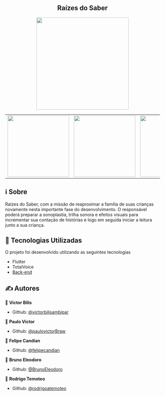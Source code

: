 <h2 align="center">Raízes do Saber</h2>

<p align="center">
  <img src="https://readme-maker.herokuapp.com/uploads/0efa90d8ad905b46-logo.png" width="300" heigth="300">
</p>

<table>
  <tr>
    <td><img src="https://readme-maker.herokuapp.com/uploads/4b97859309d398e4-WhatsApp-Image-2020-07-05-at-22.23.30.jpeg" width="200"></td>
    <td><img src="https://readme-maker.herokuapp.com/uploads/61f8082cb868aced-WhatsApp-Image-2020-07-05-at-22.23.30-(1).jpeg" width="200"></td>
    <td><img src="https://readme-maker.herokuapp.com/uploads/81cb461a96e57e0a-WhatsApp-Image-2020-07-05-at-22.23.30-(2).jpeg" width="200"></td>
    <td><img src="https://readme-maker.herokuapp.com/uploads/035c44686d347f56-WhatsApp-Image-2020-07-05-at-22.23.30-(3).jpeg" width="200"></td>
  </tr>
</table>

## :information_source: Sobre

Raízes do Saber, com a missão de
reaproximar a família de suas
crianças novamente nesta
importante fase do
desenvolvimento. O responsável
poderá preparar a sonoplastia,
trilha sonora e efeitos
visuais para incrementar sua
contação de histórias e logo em
seguida iniciar a leitura junto a
sua criança.

## :rocket: Tecnologias Utilizadas 

O projeto foi desenvolvido utilizando as seguintes tecnologias

- Flutter
- TotalVoice
- [Back-end](https://github.com/BrunoEleodoro/megahack3-backend/tree/master)

## ✍ Autores

👤 **Victor Bilis**

* Github: [@victorbilisambipar](https://github.com/victorbilisambipar)

👤 **Paulo Victor**

* Github: [@paulovictorBraw](https://github.com/paulovictorBraw)

👤 **Felipe Candian**

* Github: [@felipecandian]( https://github.com/felipecandian)

👤 **Bruno Eleodoro**

* Github: [@BrunoEleodoro]( https://github.com/BrunoEleodoro)

👤 **Rodrigo Temoteo**

* Github: [@rodrigoatemoteo]( https://github.com/rodrigoatemoteo)
